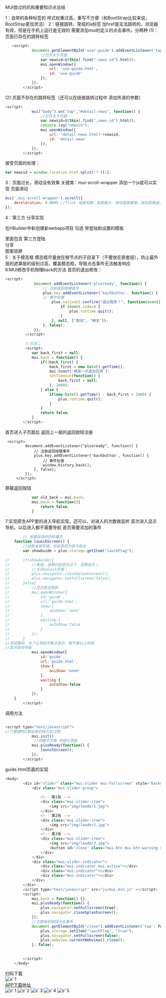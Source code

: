 ﻿MUI尝过的坑和重要知识点总结

1：自带的各种标签的 样式权重过高，重写不方便（和BootStrap比较来说，BootStrap更加灵活）
2：链接跳转。常规的a标签 加href是无法跳转的，浏览器有效，但是在手机上运行是无效的
   需要添加mui的定义的点击事件。分两种
(1)：页面已存在的跳转标签
```javascript
   <script>
			document.getElementById('user-guide').addEventListener('tap', function() {
				//打开关于页面
				var newsid=$(this).find(".news-id").html();
				mui.openWindow({
					url: 'use-guide.html',
					id: 'use-guide'
				});
			});
		</script>
```

(2):页面不存在的跳转标签（还可以在链接跳转过程中 添加传递的参数）
```javascript
<script>
			mui("body").on('tap',"#detail-news", function() {
				//打开关于页面
				var newsid=$(this).find(".news-id").html();
				console.log("newsid");
				mui.openWindow({
					url: 'detail-news.html?'+newsid,
					id: 'detail-news'
				});
			});
		</script>

```
接受页面的处理：
```javascript
var newsid = window.location.href.split('?')[1];
```

3：页面过长，滑动没有效果
关键类：mui-scroll-wrapper
添加一个js就可以实现 页面滑动
```javascript
mui('.mui-scroll-wrapper').scroll({
	deceleration: 0.0005 //flick 减速系数，系数越大，滚动速度越慢，滚动距离越小，默认值0.0006
});
```
4：第三方  分享实现

在HBuilder中新创建新webapp项目 勾选 带登陆和设置的模板

里面包含 
第三方登陆<br>
分享<br>
图案锁屏<br>
5：关于模态框
模态框尽量放在根节点的子目录下（不要放在嵌套层），防止最外层的遮罩层的级别过高，覆盖模态框，导致点击事件无法触发响应<br>
6:MUI修改手机物理back的方法
首页的退出修改：
```javascript
<script> 
		     document.addEventListener("plusready", function() { 
		         // 注册返回按键事件 
		         plus.key.addEventListener('backbutton', function() { 
		         // 事件处理 
		             plus.nativeUI.confirm("退出程序？", function(event) { 
		                 if (event.index) { 
		                     plus.runtime.quit(); 
		                 } 
		             }, null, ["取消", "确定"]); 
		         }, false); 
		     }); 
		 </script> 
		 
		 //方法二
		 <script>
			var back_first = null;
			mui.back = function() {
				if(!back_first) {
					back_first = new Date().getTime();
					mui.toast('再按一次退出应用');
					setTimeout(function() {
						back_first = null;
					}, 2000);
				} else {
					if(new Date().getTime() - back_first < 2000) {
						plus.runtime.quit();
					}
				}
				return false;
			}
		</script>

```
首页进入子页面后 返回上一层的返回按钮注册
```javaccript
 <script> 
	     document.addEventListener("plusready", function() { 
	         // 注册返回按键事件 
	         plus.key.addEventListener('backbutton', function() { 
	             // 事件处理 
	             window.history.back(); 
	         }, false); 
	     }); 
	 </script> 
```
屏蔽返回按钮
```javascript
			var old_back = mui.back;
		    mui.back = function(){
		        return false;
		    }
```		   
7:实现原生APP里的进入导航实现，还可以，对进入的次数做监听
首次进入显示导航，以后进入都不需要导航
首页需要添加的事件
```javascript
		// 设置启动时的轮播页
	function launchScreen() {
		//读取本地存储，检查是否为首次启动
		var showGuide = plus.storage.getItem("lauchFlag");
		
//		if(showGuide){ 
//			//有值，说明已经显示过了，无需显示；
//			//关闭splash页面；
//			plus.navigator.closeSplashscreen();
//			plus.navigator.setFullscreen(false);
//		}else{
//			//显示启动导航
//			mui.openWindow({
//				id:'guide',
//				url:'guide.html',
//				show:{
//					aniShow:'none'
//				},
//				waiting:{
//					autoShow:false
//				}
//			});
//		}
//测试期间，为了让导航页每次显示，就不做以上判断
//显示启动导航
			mui.openWindow({
				id:'guide',
				url:'guide.html',
				show:{
					aniShow:'none'
				},
				waiting:{
					autoShow:false
				}
			});
	}
		</script>

```
调用方法
```javascript

<script type="text/javascript">
//只要是MUI都会有初始化的过程
			mui.init()
			 //创建子页面 初始化导航
			mui.plusReady(function() {
				launchScreen();
			});
		</script>

```
guide.html页面的实现
```javascript
<body>
		<div id="slider" class="mui-slider mui-fullscreen" style="background-color: black;">
			<div class="mui-slider-group">
				
				<!-- 第1张 -->
				<div class="mui-slider-item">
					<img src="img/leader1.jpg">
				</div>
				<!-- 第2张 -->
				<div class="mui-slider-item">
					<img src="img/leader2.jpg">
				</div>
				<!-- 第3张 -->
				<div class="mui-slider-item">
					<img src="img/leader3.jpg">
					<button id='close' class="mui-btn mui-btn-warning mui-btn-outlined"></button>
				</div>
			</div>
			<div class="mui-slider-indicator">
				<div class="mui-indicator mui-active"></div>
				<div class="mui-indicator"></div>
				<div class="mui-indicator"></div>
			</div>
		</div>
		<script type="text/javascript" src="js/mui.min.js" ></script>
		<script>
			mui.back = function() {};
			mui.plusReady(function() {
				plus.navigator.setFullscreen(true);
				plus.navigator.closeSplashscreen();
			});
			//立即体验按钮点击事件
			document.getElementById("close").addEventListener('tap', function(event) {
				plus.storage.setItem("lauchFlag", "true"); 
				plus.navigator.setFullscreen(false);
				plus.webview.currentWebview().close();
			}, false);
			
			
		</script>
	</body>
```


扫码下载<br>
![ͼʾ 1](https://i.niupic.com/images/2016/12/13/BrQjud.png)<br>
[APP下载地址](http://fir.im/nbx8)  <br>
![ͼʾ 1](https://i.niupic.com/images/2016/12/12/Z4pu9p.jpg)
![ͼʾ 2](https://i.niupic.com/images/2016/12/12/Flttxd.jpg)
![ͼʾ 3](https://i.niupic.com/images/2016/12/12/L8krcb.jpg)
![ͼʾ 4](https://i.niupic.com/images/2016/12/12/abuwXk.jpg)
![ͼʾ 5](https://i.niupic.com/images/2016/12/12/gn9gXG.jpg)
